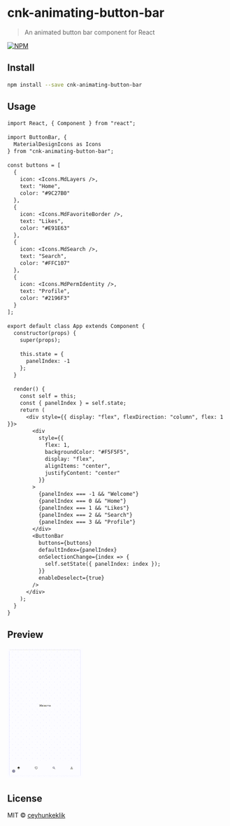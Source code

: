 # cnk-animating-button-bar

> An animated button bar component for React

[![NPM](https://img.shields.io/npm/v/cnk-animating-button-bar.svg)](https://www.npmjs.com/package/cnk-animating-button-bar)

## Install

```bash
npm install --save cnk-animating-button-bar
```

## Usage

```tsx
import React, { Component } from "react";

import ButtonBar, {
  MaterialDesignIcons as Icons
} from "cnk-animating-button-bar";

const buttons = [
  {
    icon: <Icons.MdLayers />,
    text: "Home",
    color: "#9C27B0"
  },
  {
    icon: <Icons.MdFavoriteBorder />,
    text: "Likes",
    color: "#E91E63"
  },
  {
    icon: <Icons.MdSearch />,
    text: "Search",
    color: "#FFC107"
  },
  {
    icon: <Icons.MdPermIdentity />,
    text: "Profile",
    color: "#2196F3"
  }
];

export default class App extends Component {
  constructor(props) {
    super(props);

    this.state = {
      panelIndex: -1
    };
  }

  render() {
    const self = this;
    const { panelIndex } = self.state;
    return (
      <div style={{ display: "flex", flexDirection: "column", flex: 1 }}>
        <div
          style={{
            flex: 1,
            backgroundColor: "#F5F5F5",
            display: "flex",
            alignItems: "center",
            justifyContent: "center"
          }}
        >
          {panelIndex === -1 && "Welcome"}
          {panelIndex === 0 && "Home"}
          {panelIndex === 1 && "Likes"}
          {panelIndex === 2 && "Search"}
          {panelIndex === 3 && "Profile"}
        </div>
        <ButtonBar
          buttons={buttons}
          defaultIndex={panelIndex}
          onSelectionChange={index => {
            self.setState({ panelIndex: index });
          }}
          enableDeselect={true}
        />
      </div>
    );
  }
}

```

## Preview

<img src="https://raw.githubusercontent.com/ceyhunkeklik/cnk-animating-button-bar/master/cnkanimatedbuttonbar.gif" height="300">

## License

MIT © [ceyhunkeklik](https://github.com/ceyhunkeklik)

